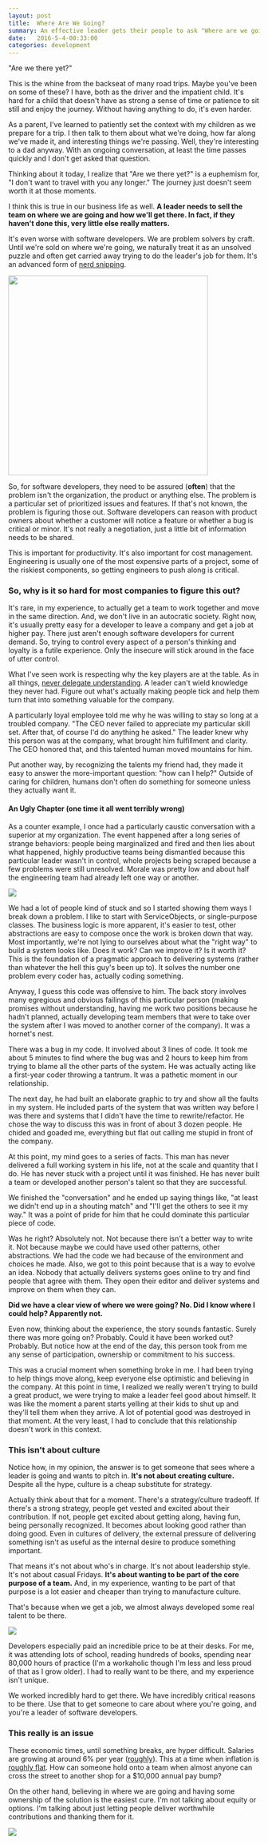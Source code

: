 ```yaml
---
layout: post
title:  Where Are We Going?
summary: An effective leader gets their people to ask "Where are we going and how can I help?"  These are lessons learned from effective and frustrating experiences delivering software systems for over 20 years in the business.
date:   2016-5-4-00:33:00
categories: development
---
```


"Are we there yet?"

This is the whine from the backseat of many road trips.  Maybe you've been on some of these?  I have, both as the driver and the impatient child.  It's hard for a child that doesn't have as strong a sense of time or patience to sit still and enjoy the journey.  Without having anything to do, it's even harder.

As a parent, I've learned to patiently set the context with my children as we prepare for a trip.  I then talk to them about what we're doing, how far along we've made it, and interesting things we're passing.  Well, they're interesting to a dad anyway.  With an ongoing conversation, at least the time passes quickly and I don't get asked that question.

Thinking about it today, I realize that "Are we there yet?" is a euphemism for, "I don't want to travel with you any longer."  The journey just doesn't seem worth it at those moments.

I think this is true in our business life as well.  **A leader needs to sell the team on where we are going and how we'll get there.  In fact, if they haven't done this, very little else really matters.**

It's even worse with software developers.  We are problem solvers by craft.  Until we're sold on where we're going, we naturally treat it as an unsolved puzzle and often get carried away trying to do the leader's job for them.  It's an advanced form of [nerd snipping](https://xkcd.com/356/).

<img src="https://imgs.xkcd.com/comics/nerd_sniping.png" height="400px" />

So, for software developers, they need to be assured (**often**) that the problem isn't the organization, the product or anything else.  The problem is a particular set of prioritized issues and features.  If that's not known, the problem is figuring those out.  Software developers can reason with product owners about whether a customer will notice a feature or whether a bug is critical or minor.  It's not really a negotiation, just a little bit of information needs to be shared.

This is important for productivity.  It's also important for cost management.  Engineering is usually one of the most expensive parts of a project, some of the riskiest components, so getting engineers to push along is critical.

### So, why is it so hard for most companies to figure this out?

It's rare, in my experience, to actually get a team to work together and move in the same direction.  And, we don't live in an autocratic society.  Right now, it's usually pretty easy for a developer to leave a company and get a job at higher pay.  There just aren't enough software developers for current demand.  So, trying to control every aspect of a person's thinking and loyalty is a futile experience.  Only the insecure will stick around in the face of utter control.

What I've seen work is respecting why the key players are at the table.  As in all things, [never delegate understanding](http://www.eamesoffice.com/the-work/never-delegate-understanding/).  A leader can't wield knowledge they never had.  Figure out what's actually making people tick and help them turn that into something valuable for the company.

A particularly loyal employee told me why he was willing to stay so long at a troubled company.  "The CEO never failed to appreciate my particular skill set.  After that, of course I'd do anything he asked."  The leader knew why this person was at the company, what brought him fulfillment and clarity.  The CEO honored that, and this talented human moved mountains for him.

Put another way, by recognizing the talents my friend had, they made it easy to answer the more-important question: "how can I help?"  Outside of caring for children, humans don't often do something for someone unless they actually want it.

#### An Ugly Chapter (one time it all went terribly wrong)

As a counter example, I once had a particularly caustic conversation with a superior at my organization.  The event happened after a long series of strange behaviors: people being marginalized and fired and then lies about what happened, highly productive teams being dismantled because this particular leader wasn't in control, whole projects being scraped because a few problems were still unresolved.  Morale was pretty low and about half the engineering team had already left one way or another.

<img src="https://i.imgur.com/Fv6h2aM.gifv" />

We had a lot of people kind of stuck and so I started showing them ways I break down a problem.  I like to start with ServiceObjects, or single-purpose classes.  The business logic is more apparent, it's easier to test, other abstractions are easy to compose once the work is broken down that way.  Most importantly, we're not lying to ourselves about what the "right way" to build a system looks like.  Does it work?  Can we improve it?  Is it worth it?  This is the foundation of a pragmatic approach to delivering systems (rather than whatever the hell this guy's been up to).  It solves the number one problem every coder has, actually coding something.

Anyway, I guess this code was offensive to him.  The back story involves many egregious and obvious failings of this particular person (making promises without understanding, having me work two positions because he hadn't planned, actually developing team members that were to take over the system after I was moved to another corner of the company).  It was a hornet's nest.

There was a bug in my code.  It involved about 3 lines of code.  It took me about 5 minutes to find where the bug was and 2 hours to keep him from trying to blame all the other parts of the system.  He was actually acting like a first-year coder throwing a tantrum.  It was a pathetic moment in our relationship.

The next day, he had built an elaborate graphic to try and show all the faults in my system.  He included parts of the system that was written way before I was there and systems that I didn't have the time to rewrite/refactor.  He chose the way to discuss this was in front of about 3 dozen people.  He chided and goaded me, everything but flat out calling me stupid in front of the company.

At this point, my mind goes to a series of facts.  This man has never delivered a full working system in his life, not at the scale and quantity that I do.  He has never stuck with a project until it was finished.  He has never built a team or developed another person's talent so that they are successful.

We finished the "conversation" and he ended up saying things like, "at least we didn't end up in a shouting match" and "I'll get the others to see it my way."  It was a point of pride for him that he could dominate this particular piece of code.

Was he right?  Absolutely not.  Not because there isn't a better way to write it.  Not because maybe we could have used other patterns, other abstractions.  We had the code we had because of the environment and choices he made.  Also, we got to this point because that is a way to evolve an idea.  Nobody that actually delivers systems goes online to try and find people that agree with them.  They open their editor and deliver systems and improve on them when they can.

**Did we have a clear view of where we were going?  No.  Did I know where I could help?  Apparently not.**

Even now, thinking about the experience, the story sounds fantastic.  Surely there was more going on?  Probably.  Could it have been worked out?  Probably.  But notice how at the end of the day, this person took from me any sense of participation, ownership or commitment to his success.

This was a crucial moment when something broke in me.  I had been trying to help things move along, keep everyone else optimistic and believing in the company.  At this point in time, I realized we really weren't trying to build a great product, we were trying to make a leader feel good about himself.  It was like the moment a parent starts yelling at their kids to shut up and they'll tell them when they arrive.  A lot of potential good was destroyed in that moment.  At the very least, I had to conclude that this relationship doesn't work in this context.

### This isn't about culture

Notice how, in my opinion, the answer is to get someone that sees where a leader is going and wants to pitch in.  **It's not about creating culture.**  Despite all the hype, culture is a cheap substitute for strategy.

Actually think about that for a moment.  There's a strategy/culture tradeoff.  If there's a strong strategy, people get vested and excited about their contribution.  If not, people get excited about getting along, having fun, being personally recognized.  It becomes about looking good rather than doing good.  Even in cultures of delivery, the external pressure of delivering something isn't as useful as the internal desire to produce something important.

That means it's not about who's in charge.  It's not about leadership style.  It's not about casual Fridays.  **It's about wanting to be part of the core purpose of a team.**  And, in my experience, wanting to be part of that purpose is a lot easier and cheaper than trying to manufacture culture.

That's because when we get a job, we almost always developed some real talent to be there.

<img src="http://i.imgur.com/Ihgu0xe.gif" />

Developers especially paid an incredible price to be at their desks.  For me, it was attending lots of school, reading hundreds of books, spending near 80,000 hours of practice (I'm a workaholic though I'm less and less proud of that as I grow older).  I had to really want to be there, and my experience isn't unique.

We worked incredibly hard to get there.  We have incredibly critical reasons to be there.  Use that to get someone to care about where you're going, and you're a leader of software developers.

### This really is an issue

These economic times, until something breaks, are hyper difficult.  Salaries are growing at around 6% per year ([roughly](http://www.codingdojo.com/blog/web-developer-salaries-2016/)).  This at a time when inflation is [roughly flat](http://www.usinflationcalculator.com/inflation/current-inflation-rates/).  How can someone hold onto a team when almost anyone can cross the street to another shop for a $10,000 annual pay bump?

On the other hand, believing in where we are going and having some ownership of the solution is the easiest cure.  I'm not talking about equity or options.  I'm talking about just letting people deliver worthwhile contributions and thanking them for it.

<img src="http://i.imgur.com/b3SwpNR.jpg" />
